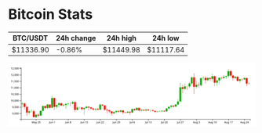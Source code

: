 # Bitcoin Stats

BTC/USDT|24h change|24h high|24h low|
|---|---|---|---|
|$11336.90|-0.86%|$11449.98|$11117.64|

<img src="./chart.svg">
